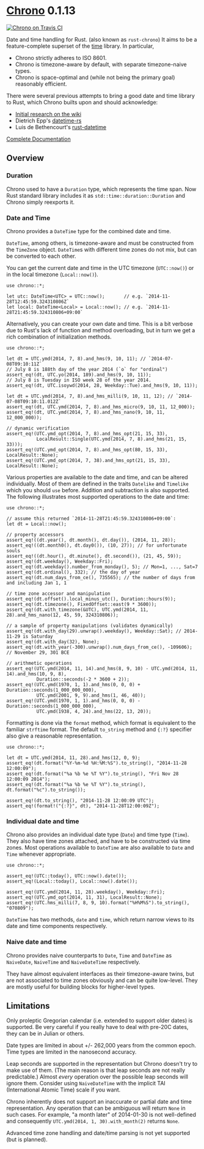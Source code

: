 [Chrono][doc] 0.1.13
====================

[![Chrono on Travis CI][travis-image]][travis]

[travis-image]: https://travis-ci.org/lifthrasiir/rust-chrono.png
[travis]: https://travis-ci.org/lifthrasiir/rust-chrono

Date and time handling for Rust. (also known as `rust-chrono`)
It aims to be a feature-complete superset of the [time](https://github.com/rust-lang/time) library.
In particular,

* Chrono strictly adheres to ISO 8601.
* Chrono is timezone-aware by default, with separate timezone-naive types.
* Chrono is space-optimal and (while not being the primary goal) reasonably efficient.

There were several previous attempts to bring a good date and time library to Rust,
which Chrono builts upon and should acknowledge:

* [Initial research on the wiki](https://github.com/rust-lang/rust/wiki/Lib-datetime)
* Dietrich Epp's [datetime-rs](https://github.com/depp/datetime-rs)
* Luis de Bethencourt's [rust-datetime](https://github.com/luisbg/rust-datetime)

[Complete Documentation][doc]

[doc]: https://lifthrasiir.github.io/rust-chrono/

## Overview

### Duration

Chrono used to have a `Duration` type, which represents the time span.
Now Rust standard library includes it as `std::time::duration::Duration` and
Chrono simply reexports it.

### Date and Time

Chrono provides a `DateTime` type for the combined date and time.

`DateTime`, among others, is timezone-aware and
must be constructed from the `TimeZone` object.
`DateTime`s with different time zones do not mix, but can be converted to each other.

You can get the current date and time in the UTC timezone (`UTC::now()`)
or in the local timezone (`Local::now()`).

~~~~ {.rust}
use chrono::*;

let utc: DateTime<UTC> = UTC::now();       // e.g. `2014-11-28T12:45:59.324310806Z`
let local: DateTime<Local> = Local::now(); // e.g. `2014-11-28T21:45:59.324310806+09:00`
~~~~

Alternatively, you can create your own date and time.
This is a bit verbose due to Rust's lack of function and method overloading,
but in turn we get a rich combination of initialization methods.

~~~~ {.rust}
use chrono::*;

let dt = UTC.ymd(2014, 7, 8).and_hms(9, 10, 11); // `2014-07-08T09:10:11Z`
// July 8 is 188th day of the year 2014 (`o` for "ordinal")
assert_eq!(dt, UTC.yo(2014, 189).and_hms(9, 10, 11));
// July 8 is Tuesday in ISO week 28 of the year 2014.
assert_eq!(dt, UTC.isoywd(2014, 28, Weekday::Tue).and_hms(9, 10, 11));

let dt = UTC.ymd(2014, 7, 8).and_hms_milli(9, 10, 11, 12); // `2014-07-08T09:10:11.012Z`
assert_eq!(dt, UTC.ymd(2014, 7, 8).and_hms_micro(9, 10, 11, 12_000));
assert_eq!(dt, UTC.ymd(2014, 7, 8).and_hms_nano(9, 10, 11, 12_000_000));

// dynamic verification
assert_eq!(UTC.ymd_opt(2014, 7, 8).and_hms_opt(21, 15, 33),
           LocalResult::Single(UTC.ymd(2014, 7, 8).and_hms(21, 15, 33)));
assert_eq!(UTC.ymd_opt(2014, 7, 8).and_hms_opt(80, 15, 33), LocalResult::None);
assert_eq!(UTC.ymd_opt(2014, 7, 38).and_hms_opt(21, 15, 33), LocalResult::None);
~~~~

Various properties are available to the date and time, and can be altered individually.
Most of them are defined in the traits `Datelike` and `Timelike` which you should `use` before.
Addition and subtraction is also supported.
The following illustrates most supported operations to the date and time:

~~~~ {.rust}
use chrono::*;

// assume this returned `2014-11-28T21:45:59.324310806+09:00`:
let dt = Local::now();

// property accessors
assert_eq!((dt.year(), dt.month(), dt.day()), (2014, 11, 28));
assert_eq!((dt.month0(), dt.day0()), (10, 27)); // for unfortunate souls
assert_eq!((dt.hour(), dt.minute(), dt.second()), (21, 45, 59));
assert_eq!(dt.weekday(), Weekday::Fri);
assert_eq!(dt.weekday().number_from_monday(), 5); // Mon=1, ..., Sat=7
assert_eq!(dt.ordinal(), 332); // the day of year
assert_eq!(dt.num_days_from_ce(), 735565); // the number of days from and including Jan 1, 1

// time zone accessor and manipulation
assert_eq!(dt.offset().local_minus_utc(), Duration::hours(9));
assert_eq!(dt.timezone(), FixedOffset::east(9 * 3600));
assert_eq!(dt.with_timezone(&UTC), UTC.ymd(2014, 11, 28).and_hms_nano(12, 45, 59, 324310806));

// a sample of property manipulations (validates dynamically)
assert_eq!(dt.with_day(29).unwrap().weekday(), Weekday::Sat); // 2014-11-29 is Saturday
assert_eq!(dt.with_day(32), None);
assert_eq!(dt.with_year(-300).unwrap().num_days_from_ce(), -109606); // November 29, 301 BCE

// arithmetic operations
assert_eq!(UTC.ymd(2014, 11, 14).and_hms(8, 9, 10) - UTC.ymd(2014, 11, 14).and_hms(10, 9, 8),
           Duration::seconds(-2 * 3600 + 2));
assert_eq!(UTC.ymd(1970, 1, 1).and_hms(0, 0, 0) + Duration::seconds(1_000_000_000),
           UTC.ymd(2001, 9, 9).and_hms(1, 46, 40));
assert_eq!(UTC.ymd(1970, 1, 1).and_hms(0, 0, 0) - Duration::seconds(1_000_000_000),
           UTC.ymd(1938, 4, 24).and_hms(22, 13, 20));
~~~~

Formatting is done via the `format` method,
which format is equivalent to the familiar `strftime` format.
The default `to_string` method and `{:?}` specifier also give a reasonable representation.

~~~~ {.rust}
use chrono::*;

let dt = UTC.ymd(2014, 11, 28).and_hms(12, 0, 9);
assert_eq!(dt.format("%Y-%m-%d %H:%M:%S").to_string(), "2014-11-28 12:00:09");
assert_eq!(dt.format("%a %b %e %T %Y").to_string(), "Fri Nov 28 12:00:09 2014");
assert_eq!(dt.format("%a %b %e %T %Y").to_string(), dt.format("%c").to_string());

assert_eq!(dt.to_string(), "2014-11-28 12:00:09 UTC");
assert_eq!(format!("{:?}", dt), "2014-11-28T12:00:09Z");
~~~~

### Individual date and time

Chrono also provides an individual date type (`Date`) and time type (`Time`).
They also have time zones attached, and have to be constructed via time zones.
Most operations available to `DateTime` are also available to `Date` and `Time`
whenever appropriate.

~~~~ {.rust}
use chrono::*;

assert_eq!(UTC::today(), UTC::now().date());
assert_eq!(Local::today(), Local::now().date());

assert_eq!(UTC.ymd(2014, 11, 28).weekday(), Weekday::Fri);
assert_eq!(UTC.ymd_opt(2014, 11, 31), LocalResult::None);
assert_eq!(UTC.hms_milli(7, 8, 9, 10).format("%H%M%S").to_string(), "070809");
~~~~

`DateTime` has two methods, `date` and `time`,
which return narrow views to its date and time components respectively.

### Naive date and time

Chrono provides naive counterparts to `Date`, `Time` and `DateTime`
as `NaiveDate`, `NaiveTime` and `NaiveDateTime` respectively.

They have almost equivalent interfaces as their timezone-aware twins,
but are not associated to time zones obviously and can be quite low-level.
They are mostly useful for building blocks for higher-level types.

## Limitations

Only proleptic Gregorian calendar (i.e. extended to support older dates) is supported.
Be very careful if you really have to deal with pre-20C dates, they can be in Julian or others.

Date types are limited in about +/- 262,000 years from the common epoch.
Time types are limited in the nanosecond accuracy.

Leap seconds are supported in the representation but Chrono doesn't try to make use of them.
(The main reason is that leap seconds are not really predictable.)
Almost *every* operation over the possible leap seconds will ignore them.
Consider using `NaiveDateTime` with the implicit TAI (International Atomic Time) scale if you want.

Chrono inherently does not support an inaccurate or partial date and time representation.
Any operation that can be ambiguous will return `None` in such cases.
For example, "a month later" of 2014-01-30 is not well-defined
and consequently `UTC.ymd(2014, 1, 30).with_month(2)` returns `None`.

Advanced time zone handling and date/time parsing is not yet supported (but is planned).


